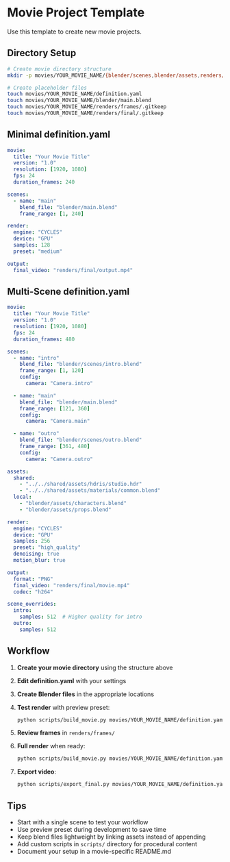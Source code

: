 # Movie Project Template

Use this template to create new movie projects.

## Directory Setup

```bash
# Create movie directory structure
mkdir -p movies/YOUR_MOVIE_NAME/{blender/scenes,blender/assets,renders/frames,renders/final,scripts}

# Create placeholder files
touch movies/YOUR_MOVIE_NAME/definition.yaml
touch movies/YOUR_MOVIE_NAME/blender/main.blend
touch movies/YOUR_MOVIE_NAME/renders/frames/.gitkeep
touch movies/YOUR_MOVIE_NAME/renders/final/.gitkeep
```

## Minimal definition.yaml

```yaml
movie:
  title: "Your Movie Title"
  version: "1.0"
  resolution: [1920, 1080]
  fps: 24
  duration_frames: 240

scenes:
  - name: "main"
    blend_file: "blender/main.blend"
    frame_range: [1, 240]

render:
  engine: "CYCLES"
  device: "GPU"
  samples: 128
  preset: "medium"

output:
  final_video: "renders/final/output.mp4"
```

## Multi-Scene definition.yaml

```yaml
movie:
  title: "Your Movie Title"
  version: "1.0"
  resolution: [1920, 1080]
  fps: 24
  duration_frames: 480

scenes:
  - name: "intro"
    blend_file: "blender/scenes/intro.blend"
    frame_range: [1, 120]
    config:
      camera: "Camera.intro"

  - name: "main"
    blend_file: "blender/main.blend"
    frame_range: [121, 360]
    config:
      camera: "Camera.main"

  - name: "outro"
    blend_file: "blender/scenes/outro.blend"
    frame_range: [361, 480]
    config:
      camera: "Camera.outro"

assets:
  shared:
    - "../../shared/assets/hdris/studio.hdr"
    - "../../shared/assets/materials/common.blend"
  local:
    - "blender/assets/characters.blend"
    - "blender/assets/props.blend"

render:
  engine: "CYCLES"
  device: "GPU"
  samples: 256
  preset: "high_quality"
  denoising: true
  motion_blur: true

output:
  format: "PNG"
  final_video: "renders/final/movie.mp4"
  codec: "h264"

scene_overrides:
  intro:
    samples: 512  # Higher quality for intro
  outro:
    samples: 512
```

## Workflow

1. **Create your movie directory** using the structure above

2. **Edit definition.yaml** with your settings

3. **Create Blender files** in the appropriate locations

4. **Test render** with preview preset:
   ```bash
   python scripts/build_movie.py movies/YOUR_MOVIE_NAME/definition.yaml --preset preview
   ```

5. **Review frames** in `renders/frames/`

6. **Full render** when ready:
   ```bash
   python scripts/build_movie.py movies/YOUR_MOVIE_NAME/definition.yaml
   ```

7. **Export video**:
   ```bash
   python scripts/export_final.py movies/YOUR_MOVIE_NAME/definition.yaml
   ```

## Tips

- Start with a single scene to test your workflow
- Use preview preset during development to save time
- Keep blend files lightweight by linking assets instead of appending
- Add custom scripts in `scripts/` directory for procedural content
- Document your setup in a movie-specific README.md

